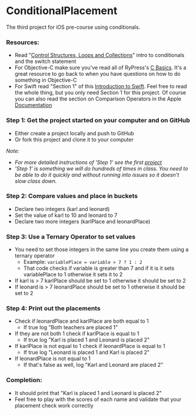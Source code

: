 ConditionalPlacement
====================

The third project for iOS pre-course using conditionals.

### Resources:
- Read "[Control Structures, Loops and Collections](http://codewithchris.com/how-to-make-iphone-apps-control-structures-loops-and-collections/)" intro to conditionals and the switch statement
- For Objective-C make sure you've read all of RyPress's [C Basics](http://rypress.com/tutorials/objective-c/c-basics.html). It's a great resource to go back to when you have questions on how to do something in Objective-C
- For Swift read "Section 1" of this [Introduction to Swift](http://code.tutsplus.com/tutorials/an-introduction-to-swift-part-2--cms-21484). Feel free to read the whole thing, but you only need Section 1 for this project. Of course you can also read the section on Comparison Operators in the Apple [Documentation](https://developer.apple.com/library/prerelease/ios/documentation/Swift/Conceptual/Swift_Programming_Language/BasicOperators.html#//apple_ref/doc/uid/TP40014097-CH6-XID_109)

### Step 1: Get the project started on your computer and on GitHub
- Either create a project locally and push to GitHub
- Or fork this project and clone it to your computer

*Note:*
- *For more detailed instructions of 'Step 1' see the first [project](https://github.com/DevMountain/AGoodStart.git)*
- *'Step 1' is something we will do hundreds of times in class. You need to be able to do it quickly and without running into issues so it doesn't slow class down.*

### Step 2: Compare values and place in buckets
- Declare two integers (karl and leonard) 
- Set the value of karl to 10 and leonard to 7
- Declare two more integers (karlPlace and leonardPlace)

### Step 3: Use a Ternary Operator to set values
- You need to set those integers in the same line you create them using a ternary operator
  - Example: ``` variablePlace = variable > 7 ? 1 : 2 ```
  - That code checks if variable is greater than 7 and if it is it sets variablePlace to 1 otherwise it sets it to 2
- If karl is > 7 karlPlace should be set to 1 otherwise it should be set to 2
- If leonard is > 7 leonardPlace should be set to 1 otherwise it should be set to 2

### Step 4: Print out the placements
- Check if leonardPlace and karlPlace are both equal to 1
  - If true log "Both teachers are placed 1"
- If they are not both 1 check if karlPlace is equal to 1
  - If true log "Karl is placed 1 and Leonard is placed 2"
- If karlPlace is not equal to 1 check if leonardPlace is equal to 1
  - If true log "Leonard is placed 1 and Karl is placed 2"
- If leonardPlace is not equal to 1
  - If that's false as well, log "Karl and Leonard are placed 2" 

### Completion: 
- It should print that "Karl is placed 1 and Leonard is placed 2"
- Feel free to play with the scores of each name and validate that your placement check work correctly

